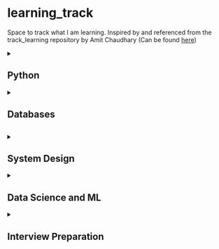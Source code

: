 # learning_track
Space to track what I am learning. Inspired by and referenced from the track_learning repository by Amit Chaudhary (Can be found [here](https://github.com/amitness/learning))

<details>
<summary><h2>Python</h2></summary>

- [ ] [Youtube (Real Python): Python - Intermediate and Advanced Features](https://www.youtube.com/playlist?list=PLP8GkvaIxJP0VAXF3USi9U4JnpxUvQXHx)
  - [X] [Function Argument Unpacking](https://www.youtube.com/watch?v=YWY4BZi_o28&list=PLP8GkvaIxJP0VAXF3USi9U4JnpxUvQXHx&index=3) ([GitHub Gist](https://gist.github.com/akshayavb99/eba66d257ac39cf3def172389723ee32))
  - [X] [String Conversion in Python: When to Use \_\_repr\_\_ vs \_\_str\_\_](https://www.youtube.com/watch?v=aIdzBGzaxUo&list=PLP8GkvaIxJP0VAXF3USi9U4JnpxUvQXHx&index=5) ([GitHub Gist](https://gist.github.com/akshayavb99/0d9c1e30551219cab16bcdcc0e59ad5d))
  - [X] [Understanding \@classmethod, \@staticmethod, and regular methods](https://www.youtube.com/watch?v=PNpt7cFjGsM&list=PLP8GkvaIxJP0VAXF3USi9U4JnpxUvQXHx&index=6) ([GitHub Gist](https://gist.github.com/akshayavb99/f92fbe70cf19140b007ea14bfa60383e))
  - [X] [\*args and \*\*kwargs receipes for clean Python](https://www.youtube.com/watch?v=WcTXxX3vYgY&list=PLP8GkvaIxJP0VAXF3USi9U4JnpxUvQXHx&index=7) ([GitHub Gist](https://gist.github.com/akshayavb99/0ac0e11d1dc65a8ec2f3752063733f41))
  - [X] [Python Context managers and 'with statement' (\_\_enter\_\_ and \_\_exit\_\_)](https://www.youtube.com/watch?v=iba-I4CrmyA&list=PLP8GkvaIxJP0VAXF3USi9U4JnpxUvQXHx&index=8) ([GitHub Gist](https://gist.github.com/akshayavb99/219ec27339dace96115e760b2563e8c6))
  - [ ] [Implicit 'Return None' Statements in Python](https://www.youtube.com/watch?v=IobOuSyfExc&list=PLP8GkvaIxJP0VAXF3USi9U4JnpxUvQXHx&index=12) ([GitHub Gist]())
  
- [ ] [Book: CPython Internals](https://realpython.com/products/cpython-internals-book/?utm_source=web&utm_medium=redirect&utm_campaign=cpythoninternals.com)

</details>

<details>
<summary><h2>Databases<h2></summary>

- [ ] [Youtube: CMU Intro to Database Systems (15-445/645 - Fall 2022)](https://www.youtube.com/playlist?list=PLSE8ODhjZXjaKScG3l0nuOiDTTqpfnWFf) ([My Notes](https://akshaya-balaji.notion.site/CMU-Intro-to-Database-Systems-Fall-2022-1bb47b0f53aa4dc9a42fb7029e42a8af))
  - [X] [01 - Relational Models and Relational Algebra](https://www.youtube.com/watch?v=uikbtpVZS2s&list=PLSE8ODhjZXjaKScG3l0nuOiDTTqpfnWFf) ([Notes](https://www.notion.so/akshaya-balaji/CMU-Intro-to-Database-Systems-Fall-2022-1bb47b0f53aa4dc9a42fb7029e42a8af#048ac8f44ef4435d8f37c8a8e9ed354a))
  - [X] [02 - Modern SQL](https://www.youtube.com/watch?v=II5qNuxfSoo&list=PLSE8ODhjZXjaKScG3l0nuOiDTTqpfnWFf&index=2) ([Notes](https://www.notion.so/akshaya-balaji/CMU-Intro-to-Database-Systems-Fall-2022-1bb47b0f53aa4dc9a42fb7029e42a8af#65fda5f3cfa147fdb36e71db2ccf0e98))
  - [X] [03 - Database Storage 1](https://www.youtube.com/watch?v=df-l2PxUidI&list=PLSE8ODhjZXjaKScG3l0nuOiDTTqpfnWFf&index=3) ([Notes](https://www.notion.so/akshaya-balaji/CMU-Intro-to-Database-Systems-Fall-2022-1bb47b0f53aa4dc9a42fb7029e42a8af#90f718274a664ce6b8616ec884bdbec3))
  - [X] [04 - Database Storage 2](https://www.youtube.com/watch?v=2HtfGdsrwqA&list=PLSE8ODhjZXjaKScG3l0nuOiDTTqpfnWFf&index=4) ([Notes](https://www.notion.so/akshaya-balaji/CMU-Intro-to-Database-Systems-Fall-2022-1bb47b0f53aa4dc9a42fb7029e42a8af#1d33daea160f4f6db50ca087edbcc21f))
  - [ ] [05 - Columnar Databases & Compression](https://www.youtube.com/watch?v=q4W5r3GR0OU&list=PLSE8ODhjZXjaKScG3l0nuOiDTTqpfnWFf&index=5)

</details>

<details>
<summary><h2>System Design</h2></summary>

Partly following [System Design Primer Repository by Donne Martin](https://github.com/donnemartin/system-design-primer)

- [ ] [YouTube (ByteByteGo): System Design Fundamentals](https://www.youtube.com/playlist?list=PLCRMIe5FDPse7NNmQP5UziLjXjkHW3gqA)
  - [X] [System Design: Why is single-threaded Redis so fast?](https://www.youtube.com/watch?v=5TRFpFBccQM&list=PLCRMIe5FDPse7NNmQP5UziLjXjkHW3gqA&index=1)
  - [X] [HTTP\/1 to HTTP\/2 to HTTP\/3](https://www.youtube.com/watch?v=a-sBfyiXysI&list=PLCRMIe5FDPse7NNmQP5UziLjXjkHW3gqA&index=2)

</details>

<details>
<summary><h2>Data Science and ML</h2></summary>

<h3> PyTorch </h3>

- [ ] [YouTube (Daniel Bourke): Learn PyTorch for deep learning in a day. Literally.](https://www.youtube.com/watch?v=Z_ikDlimN6A)
  - [ ] [Article version of the full PyTorch course by Daniel Bourke](https://www.learnpytorch.io/)
- [ ] [Article: PyTorch Primer by Aman Chadha](https://aman.ai/primers/pytorch/)
  

<h3> Core ML and Deep Learning </h3>

<!-- Solutions for ISLR, 2nd edition: https://botlnec.github.io/islp/#an-introduction-to-statistical-learning-with-applications-in-r-with-python --->
<!-- Solutions for ISLR, 2nd edition: https://github.com/MichaelABryant/an-introduction-to-statistical-learning-2e-code --->

- [ ] [Book: An Introduction to Statistical Learning with Applications in R](https://www.statlearning.com/)
  - [ ] [Kaggle: Datasets in ISLR, second edition](https://www.kaggle.com/datasets/hongpeiyi/datasets-in-islr-second-edition)
  - [ ] Chapter 1 - Introduction
  - [ ]  Chapter 2 - Statistical Learning
- [ ] [Book: Designing Machine Learning Systems](https://www.amazon.com/Designing-Machine-Learning-Systems-Production-Ready/dp/1098107969/ref=sr_1_1?keywords=designing+ml+systems&qid=1680467099&s=books&sprefix=designing+ml+sy%2Cstripbooks%2C106&sr=1-1)

<h3>Inference and System Design</h3>

- [ ] [Book: The Data Warehouse Toolkit: The Definitive Guide to Dimensional Modeling, 3rd Edition](https://www.amazon.com/Data-Warehouse-Toolkit-Definitive-Dimensional/dp/1118530802/ref=sr_1_1?crid=3G9QBHWDUTMCT&keywords=the+data+warehouse+toolkit+3rd+edition&qid=1662913405&sprefix=the+data+warehouse+to%2Caps%2C102&sr=8-1)
  - [X] Chapter 1: Data Warehousing, Business Intelligence, and Dimensional Modeling Primer
  - [X] Chapter 2: Kimball Dimensional Modeling Techniques Overview
  - [X] Chapter 3: Retail Sales
  - [ ] Chapter 4: Inventory 
  
<h3> Natural Language Processing </h3>
  
- [ ] [Coursera: Natural Language Processing Specialization by DeepLearning.AI](https://www.coursera.org/specializations/natural-language-processing?)
  - [X] [Course 1: Natural Language Processing with Classification and Vector Spaces](https://www.coursera.org/learn/classification-vector-spaces-in-nlp)
    - [X] Week 1: Sentiment Analysis with Logistic Regression
    - [X] Week 2: Sentiment Analysis with Naive Bayes
    - [X] Week 3: Vector Space Models
    - [X] Week 4: Machine Translation and Document Search
  - [ ] [Course 2: Natural Language Processing with Probabilistic Models](https://www.coursera.org/learn/probabilistic-models-in-nlp)
    - [ ] Week 1: Autocorrect and Minimum Edit Distance
    - [ ] Week 2: Parts of Speech Tagging and Hidden Markov Models
    - [ ] Week 3: Autocomplete and Language Models
    - [ ] Week 4: Word Embeddings with Neural Networks

</details>

</details>

<details>
<summary><h2>Interview Preparation</h2></summary>

- [ ] Book: Machine Learning Interviews
  - [ ] [Web version](https://huyenchip.com/ml-interviews-book/)
  - [ ] [GitHub version + Answers](https://github.com/chiphuyen/ml-interviews-book)
- [ ] [GitHub Repository: MLE Flashcards](https://github.com/b7leung/MLE-Flashcards)
- [ ] [arXiv: Deep Learning Interviews: Hundreds of fully solved job interview questions from a wide range of key topics in AI](https://arxiv.org/abs/2201.00650)


</details>

